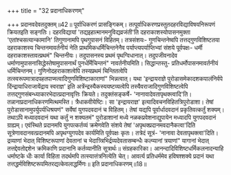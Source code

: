 +++
title = "32 प्रदानाधिकरणम्"

+++
प्रदानवदेवतदुक्तम्॥42॥ पूर्वाधिकरणं प्रासङ्गिकम्। तत्पूर्वाधिकरणप्रस्तुतदहरविद्याविषयनिरूपणं क्रियतइति सङ्गतिः। दहरविद्यायां 'तद्यइहात्मानमनुविद्यव्रजंती'ति दहराकाशस्योपासनमुक्ता 'एतांश्चसत्यान्कामानि' तिगुणानामपि पृथगुपासनं विहितम्। तत्रसंशयः- गुणचिन्तनेष्वपि तत्तद्गुणविशिष्टतया दहराकाशस्य चिन्तनमावर्तनीयं नेति प्राथमिकधर्मिचिन्तनेनैव पर्याप्त्यपर्याप्तिभ्यां संशये पूर्वपक्षः- धर्मी दहराकाशस्तावत्प्रथमं" चिन्तनीयः। तदुपासनस्य प्रथमं पृथग्विधानात्। तदुपजीवनादेव धर्माणामुपासनासिद्धेस्तेषामुपासनार्थं पुनर्धर्मिचिन्तनं" नावर्तनीयमिति। सिद्धान्तस्तु- प्रतिधर्मोपासनमावर्तनीयं धर्मिचिन्तनम्। गुणिनोदहराकाशत्वेपि तस्यप्रथमं चिन्तितत्वेपि तत्स्वरूपमात्रादपहतपाप्मत्वादिगुणविशिष्टाकाराणां" भिन्नत्वात्। यथा 'इन्द्रायराज्ञे पुरोडासमेकादशकपालंनिर्वपे दिंन्द्रायाधिराजायेंद्राय स्वराज्ञ' इति अत्रेंन्द्रस्यैकस्ययष्टव्यत्वेपि तस्यैवराजादिगुणविशिष्टत्वेपि तत्तद्गुणसंबन्ध्याकारभेदात्प्रदानावृत्तिः क्रियते। तदुक्तंसङ्कर्षे- 'नानावादेवतापृथक्त्त्वादि'ति। तन्नानाप्रदानाधिकरणमित्थमस्ति। त्रैधाकवीयेष्टिः। सा 'इन्द्रायराज्ञ' इत्यादिवचनविहितत्रिपुरोडाशा। तेषां पुरोडासानामुपर्युपर्यधिश्रयणं" सर्वेषां युगपदवदानं च विहितम्। तेषां यद्यपि पूर्वार्धादवदानं प्रकृतिवत्कर्तुं शक्यम्। तथाऽपि मध्यादवदानं यथा कर्तुं न शक्यतमं" पुरोडाशानां मध्ये नळकप्रवेशनाद्युपायेन मध्यादपि युगपदवदानं ग्राह्यम्। एवंस्थिते प्रदानमपि युगपत्कर्तव्यं क्रमेणवेति संशये तेषां 'अपृथक्प्रदानमवदानैकत्वा'दिति सूत्रेणावदानवत्प्रदानमपि अपृथग्युगपदेव कार्यमिति पूर्वपक्षः कृतः। तत्रेदं सूत्रं- 'नानावा देवतापृथक्त्वा'दिति। द्रव्याणां भेदात् विशिष्टरूपाणां देवतानां च भेदात्र्त्रिभिर्द्रव्यदेवतासम्बन्धैः कल्प्यानां त्रयाणां" यागानां भेदात् तत्तद्देवतोद्दशेन क्रमिकाणि प्रदानानि कर्तव्यानीति सूत्रार्थः॥ संग्रहकारिका। आनन्दादिविशिष्टधर्मिकलनादन्याहि धर्माष्टके धीः कार्या विहिता तदर्थमपि तत्स्यात्तंत्रनित्येति चेत्। आवर्त्य प्रतिधर्ममेव हविषश्शक्ये प्रदानं यथा तत्तद्धर्मविशिष्टरूपमितरद्यत्केवलाद्धर्मिणः॥ इति प्रदानाधिकरणम्॥18॥